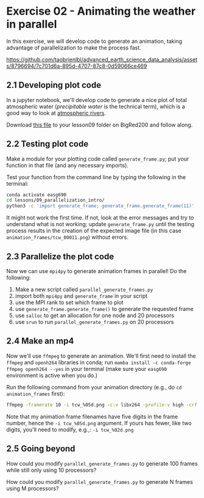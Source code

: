 # Exercise 02 - Animating the weather in parallel

In this exercise, we will develop code to generate an animation, taking advantage of parallelization to make the process fast.

https://github.com/taobrienlbl/advanced_earth_science_data_analysis/assets/8796694/7c701d6a-895d-4707-87c8-0d59066ce469

## 2.1 Developing plot code

In a jupyter notebook, we'll develop code to generate a nice plot of total atmospheric water (*precipitable water* is the technical term), which is a good way to look at [atmospheric rivers](https://www.noaa.gov/stories/what-are-atmospheric-rivers).

Download [this file](https://github.com/taobrienlbl/advanced_earth_science_data_analysis/blob/spring_2023_iub/lessons/09_parallelization_intro/09_workalong_02.1.ipynb) to your lesson09 folder on BigRed200 and follow along.

## 2.2 Testing plot code

Make a module for your plotting code called `generate_frame.py`; put your function in that file (and any necessary imports).

Test your function from the command line by typing the following in the terminal:
```bash
conda activate easg690
cd lessons/09_parallelization_intro/
python3 -c 'import generate_frame; generate_frame.generate_frame(11)'
```

It might not work the first time.  If not, look at the error messages and try to understand what is not working; update `generate_frame.py` until the testing process results in the creation of the expected image file (in this case `animation_frames/tcw_00011.png`) without errors.

## 2.3 Parallelize the plot code

Now we can use `mpi4py` to generate animation frames in parallel! Do the following:

1. Make a new script called `parallel_generate_frames.py`
1. import both `mpi4py` and `generate_frame` in your script
1. use the MPI rank to set which frame to plot
1. use `generate_frame.generate_frame()` to generate the requested frame
1. use `salloc` to get an allocation for one node and 20 processors
1. use `srun` to run `parallel_generate_frames.py` on 20 processors

## 2.4 Make an mp4

Now we'll use `ffmpeg` to generate an animation.  We'll first need to install the `ffmpeg` and `openh264` libraries in conda; run `mamba install -c conda-forge ffmpeg openh264 --yes` in your terminal (make sure your `easg690` environment is active when you do.)

Run the following command from your animation directory (e.g., do `cd animation_frames` first):

```bash
ffmpeg -framerate 10 -i tcw_%05d.png -c:v libx264 -profile:v high -crf 20 -pix_fmt yuv420p -vf "pad=ceil(iw/2)*2:ceil(ih/2)*2" tcw_animation.mp4
```


Note that my animation frame filenames have five digits in the frame number, hence the `-i tcw_%05d.png` argument.  If yours has fewer, like two digits, you'll need to modify, e.g.,: `-i tcw_%02d.png`

## 2.5 Going beyond

How could you modify `parallel_generate_frames.py` to generate 100 frames while still only using 10 processors? 

How could you modify `parallel_generate_frames.py` to generate N frames using M processors?
